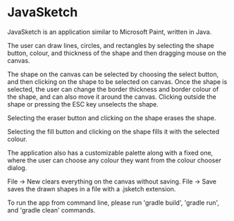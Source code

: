 # JavaSketch

JavaSketch is an application similar to Microsoft Paint, written in Java.

The user can draw lines, circles, and rectangles by selecting the shape button, colour, and thickness of the shape and then dragging mouse on the canvas.

The shape on the canvas can be selected by choosing the select button, and then clicking on the shape to be selected on canvas. Once the shape is selected, the user can change the border thickness and border colour of the shape, and can also move it around the canvas. Clicking outside the shape or pressing the ESC key unselects the shape.

Selecting the eraser button and clicking on the shape erases the shape.

Selecting the fill button and clicking on the shape fills it with the selected colour.

The application also has a customizable palette along with a fixed one, where the user can choose any colour they want from the colour chooser dialog.

File -> New clears everything on the canvas without saving. File -> Save saves the drawn shapes in a file with a .jsketch extension.

To run the app from command line, please run 'gradle build', 'gradle run', and 'gradle clean' commands.
